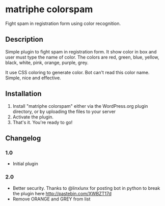 matriphe colorspam
==================

Fight spam in registration form using color recognition.

## Description

Simple plugin to fight spam in registration form. It show color in box and user must type the name of color. The colors are red, green, blue, yellow, black, white, pink, orange, purple, grey.

It use CSS coloring to generate color. Bot can't read this color name. Simple, nice and effective.

## Installation 

1. Install "matriphe colorspam" either via the WordPress.org plugin directory, or by uploading the files to your server
2. Activate the plugin.
3. That's it. You're ready to go!

## Changelog 

### 1.0
* Initial plugin

### 2.0
* Better security. Thanks to @linxlunx for posting bot in python to break the plugin here http://pastebin.com/XWBZT17d
* Remove ORANGE and GREY from list
